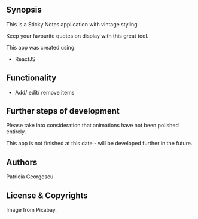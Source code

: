 ## Synopsis

This is a Sticky Notes application with vintage styling.

Keep your favourite quotes on display with this great tool.

This app was created using:

* ReactJS

## Functionality

* Add/ edit/ remove items

## Further steps of development
Please take into consideration that animations have not been polished entirely.

This app is not finished at this date - will be developed further in the future.

## Authors

Patricia Georgescu

## License & Copyrights
Image from Pixabay.